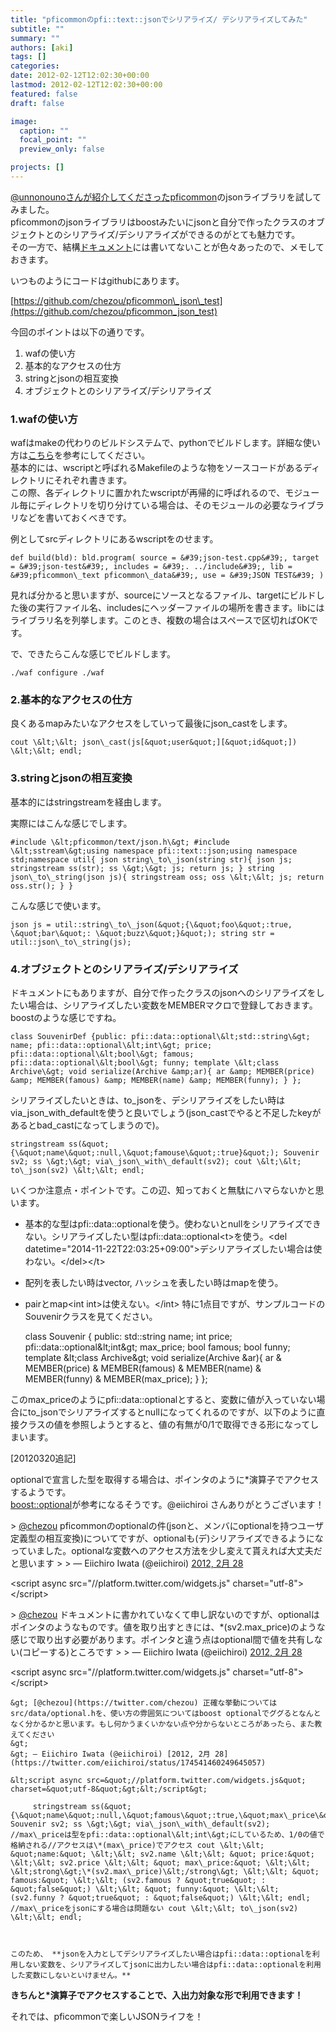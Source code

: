 ```yaml
---
title: "pficommonのpfi::text::jsonでシリアライズ/ デシリアライズしてみた"
subtitle: ""
summary: ""
authors: [aki]
tags: []
categories: 
date: 2012-02-12T12:02:30+00:00
lastmod: 2012-02-12T12:02:30+00:00
featured: false
draft: false

image:
  caption: ""
  focal_point: ""
  preview_only: false

projects: []
---
```

[@unnonounoさんが紹介してくださったpficommon](http://unnonouno.blogspot.com/2011/10/pficommon.html)のjsonライブラリを試してみました。  
pficommonのjsonライブラリはboostみたいにjsonと自分で作ったクラスのオブジェクトとのシリアライズ/デシリアライズができるのがとても魅力です。  
その一方で、結構[ドキュメント](http://pfi.github.com/pficommon/text/json.html)には書いてないことが色々あったので、メモしておきます。

いつものようにコードはgithubにあります。

[https://github.com/chezou/pficommon\_json\_test](https://github.com/chezou/pficommon_json_test)

今回のポイントは以下の通りです。

1. wafの使い方
2. 基本的なアクセスの仕方
3. stringとjsonの相互変換
4. オブジェクトとのシリアライズ/デシリアライズ

### 1.wafの使い方
wafはmakeの代わりのビルドシステムで、pythonでビルドします。詳細な使い方は[こちら](http://d.hatena.ne.jp/tanakh/20100212#p1)を参考にしてください。  
基本的には、wscriptと呼ばれるMakefileのような物をソースコードがあるディレクトリにそれぞれ書きます。  
この際、各ディレクトリに置かれたwscriptが再帰的に呼ばれるので、モジュール毎にディレクトリを切り分けている場合は、そのモジュールの必要なライブラリなどを書いておくべきです。

例としてsrcディレクトリにあるwscriptをのせます。

    def build(bld): bld.program( source = &#39;json-test.cpp&#39;, target = &#39;json-test&#39;, includes = &#39;. ../include&#39;, lib = &#39;pficommon\_text pficommon\_data&#39;, use = &#39;JSON TEST&#39; )

見れば分かると思いますが、sourceにソースとなるファイル、targetにビルドした後の実行ファイル名、includesにヘッダーファイルの場所を書きます。libにはライブラリ名を列挙します。このとき、複数の場合はスペースで区切ればOKです。

で、できたらこんな感じでビルドします。

    ./waf configure ./waf

### 2.基本的なアクセスの仕方
良くあるmapみたいなアクセスをしていって最後にjson\_castをします。

    cout \&lt;\&lt; json\_cast(js[&quot;user&quot;][&quot;id&quot;]) \&lt;\&lt; endl;

### 3.stringとjsonの相互変換
基本的にはstringstreamを経由します。

実際にはこんな感じでします。

    #include \&lt;pficommon/text/json.h\&gt; #include \&lt;sstream\&gt;using namespace pfi::text::json;using namespace std;namespace util{ json string\_to\_json(string str){ json js; stringstream ss(str); ss \&gt;\&gt; js; return js; } string json\_to\_string(json js){ stringstream oss; oss \&lt;\&lt; js; return oss.str(); } }

こんな感じで使います。

    json js = util::string\_to\_json(&quot;{\&quot;foo\&quot;:true, \&quot;bar\&quot;: \&quot;buzz\&quot;}&quot;); string str = util::json\_to\_string(js);

### 4.オブジェクトとのシリアライズ/デシリアライズ
ドキュメントにもありますが、自分で作ったクラスのjsonへのシリアライズをしたい場合は、シリアライズしたい変数をMEMBERマクロで登録しておきます。  
boostのような感じですね。

    class SouvenirDef {public: pfi::data::optional\&lt;std::string\&gt; name; pfi::data::optional\&lt;int\&gt; price; pfi::data::optional\&lt;bool\&gt; famous; pfi::data::optional\&lt;bool\&gt; funny; template \&lt;class Archive\&gt; void serialize(Archive &amp;ar){ ar &amp; MEMBER(price) &amp; MEMBER(famous) &amp; MEMBER(name) &amp; MEMBER(funny); } };

シリアライズしたいときは、to\_jsonを、デシリアライズをしたい時はvia\_json\_with\_defaultを使うと良いでしょう(json\_castでやると不足したkeyがあるとbad\_castになってしまうので)。

    stringstream ss(&quot;{\&quot;name\&quot;:null,\&quot;famouse\&quot;:true}&quot;); Souvenir sv2; ss \&gt;\&gt; via\_json\_with\_default(sv2); cout \&lt;\&lt; to\_json(sv2) \&lt;\&lt; endl;

いくつか注意点・ポイントです。この辺、知っておくと無駄にハマらないかと思います。

- 基本的な型はpfi::data::optionalを使う。使わないとnullをシリアライズできない。シリアライズしたい型はpfi::data::optional&lt;t&gt;を使う。&lt;del datetime=&quot;2014-11-22T22:03:25+09:00&quot;&gt;デシリアライズしたい場合は使わない。&lt;/del&gt;&lt;/t&gt;
- 配列を表したい時はvector, ハッシュを表したい時はmapを使う。
- pairとmap&lt;int int&gt;は使えない。&lt;/int&gt;
特に1点目ですが、サンプルコードのSouvenirクラスを見てください。

    class Souvenir { public: std::string name; int price; pfi::data::optional\&lt;int\&gt; max\_price; bool famous; bool funny; template \&lt;class Archive\&gt; void serialize(Archive &amp;ar){ ar &amp; MEMBER(price) &amp; MEMBER(famous) &amp; MEMBER(name) &amp; MEMBER(funny) &amp; MEMBER(max\_price); } };

このmax\_priceのようにpfi::data::optionalとすると、変数に値が入っていない場合にto\_jsonでシリアライズするとnullになってくれるのですが、以下のように直接クラスの値を参照しようとすると、値の有無が0/1で取得できる形になってしまいます。

[20120320追記]

optionalで宣言した型を取得する場合は、ポインタのように\*演算子でアクセスするようです。  
[boost::optional](http://www.kmonos.net/alang/boost/classes/optional.html)が参考になるそうです。@eiichiroi さんありがとうございます！

&gt; [@chezou](https://twitter.com/chezou) pficommonのoptionalの件(jsonと、メンバにoptionalを持つユーザ定義型の相互変換)についてですが、optionalも(デ)シリアライズできるようになっていました。optionalな変数へのアクセス方法を少し変えて貰えれば大丈夫だと思います
&gt; 
&gt; — Eiichiro Iwata (@eiichiroi) [2012, 2月 28](https://twitter.com/eiichiroi/status/174539653511266305)

&lt;script async src=&quot;//platform.twitter.com/widgets.js&quot; charset=&quot;utf-8&quot;&gt;&lt;/script&gt;

&gt; [@chezou](https://twitter.com/chezou) ドキュメントに書かれていなくて申し訳ないのですが、optionalはポインタのようなものです。値を取り出すときには、\*(sv2.max\_price)のような感じで取り出す必要があります。ポインタと違う点はoptional間で値を共有しない(コピーする)ところです
&gt; 
&gt; — Eiichiro Iwata (@eiichiroi) [2012, 2月 28](https://twitter.com/eiichiroi/status/174540358154321920)

&lt;script async src=&quot;//platform.twitter.com/widgets.js&quot; charset=&quot;utf-8&quot;&gt;&lt;/script&gt;  

    
    
    &gt; [@chezou](https://twitter.com/chezou) 正確な挙動についてはsrc/data/optional.hを、使い方の雰囲気についてはboost optionalでググるとなんとなく分かるかと思います。もし何かうまくいかない点や分からないところがあったら、また教えてください
    &gt; 
    &gt; — Eiichiro Iwata (@eiichiroi) [2012, 2月 28](https://twitter.com/eiichiroi/status/174541460249645057)
    
    &lt;script async src=&quot;//platform.twitter.com/widgets.js&quot; charset=&quot;utf-8&quot;&gt;&lt;/script&gt;
    
         stringstream ss(&quot;{\&quot;name\&quot;:null,\&quot;famous\&quot;:true,\&quot;max\_price\&quot;:1200}&quot;); Souvenir sv2; ss \&gt;\&gt; via\_json\_with\_default(sv2); //max\_priceは型をpfi::data::optional\&lt;int\&gt;にしているため、1/0の値で格納される//アクセスは\*(max\_price)でアクセス cout \&lt;\&lt; &quot;name:&quot; \&lt;\&lt; sv2.name \&lt;\&lt; &quot; price:&quot; \&lt;\&lt; sv2.price \&lt;\&lt; &quot; max\_price:&quot; \&lt;\&lt; \&lt;strong\&gt;\*(sv2.max\_price)\&lt;/strong\&gt; \&lt;\&lt; &quot; famous:&quot; \&lt;\&lt; (sv2.famous ? &quot;true&quot; : &quot;false&quot;) \&lt;\&lt; &quot; funny:&quot; \&lt;\&lt; (sv2.funny ? &quot;true&quot; : &quot;false&quot;) \&lt;\&lt; endl; //max\_priceをjsonにする場合は問題ない cout \&lt;\&lt; to\_json(sv2) \&lt;\&lt; endl;
    
    
    
    このため、 **jsonを入力としてデシリアライズしたい場合はpfi::data::optionalを利用しない変数を、シリアライズしてjsonに出力したい場合はpfi::data::optionalを利用した変数にしないといけません。**
    

**きちんと\*演算子でアクセスすることで、入出力対象な形で利用できます！**

それでは、pficommonで楽しいJSONライフを！


